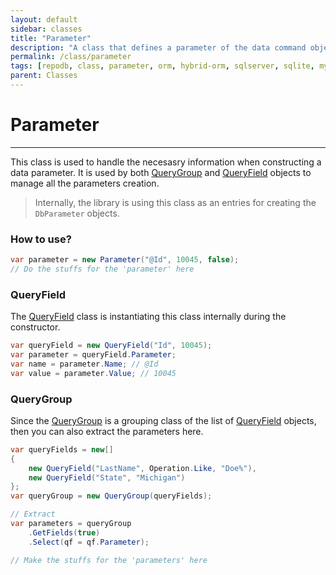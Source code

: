 ```yaml
---
layout: default
sidebar: classes
title: "Parameter"
description: "A class that defines a parameter of the data command object."
permalink: /class/parameter
tags: [repodb, class, parameter, orm, hybrid-orm, sqlserver, sqlite, mysql, postgresql]
parent: Classes
---
```


# Parameter

---

This class is used to handle the necesasry information when constructing a data parameter. It is used by both [QueryGroup](/class/querygroup) and [QueryField](/class/queryfield) objects to manage all the parameters creation.

> Internally, the library is using this class as an entries for creating the `DbParameter` objects.

### How to use?

```csharp
var parameter = new Parameter("@Id", 10045, false);
// Do the stuffs for the 'parameter' here
```

### QueryField

The [QueryField](/class/queryfield) class is instantiating this class internally during the constructor.

```csharp
var queryField = new QueryField("Id", 10045);
var parameter = queryField.Parameter;
var name = parameter.Name; // @Id
var value = parameter.Value; // 10045
```

### QueryGroup

Since the [QueryGroup](/class/querygroup) is a grouping class of the list of [QueryField](/class/queryfield) objects, then you can also extract the parameters here.

```csharp
var queryFields = new[]
{
    new QueryField("LastName", Operation.Like, "Doe%"),
    new QueryField("State", "Michigan")
};
var queryGroup = new QueryGroup(queryFields);

// Extract
var parameters = queryGroup
    .GetFields(true)
    .Select(qf = qf.Parameter);

// Make the stuffs for the 'parameters' here
```

